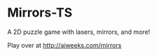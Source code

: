 # Mirrors-TS
A 2D puzzle game with lasers, mirrors, and more!

Play over at http://ajweeks.com/mirrors
